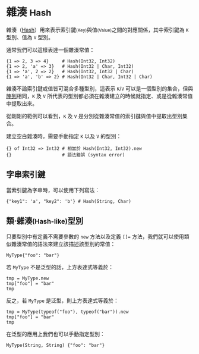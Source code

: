 # 雜湊 <small>Hash</small>

雜湊（[Hash](http://crystal-lang.org/api/Hash.html)）用來表示索引鍵<small>(Key)</small>與值<small>(Value)</small>之間的對應關係，其中索引鍵為 `K` 型別、值為 `V` 型別。

通常我們可以這樣表達一個雜湊常值：

```crystal
{1 => 2, 3 => 4}     # Hash(Int32, Int32)
{1 => 2, 'a' => 3}   # Hash(Int32 | Char, Int32)
{1 => 'a', 2 => 2}   # Hash(Int32, Int32 | Char)
{1 => 'a', 'b' => 2} # Hash(Int32 | Char, Int32 | Char)
```

雜湊不論索引鍵或值皆可混合多種型別，這表示 `K`/`V` 可以是一個型別的集合，但與[陣列](./string.md)相同，`K` 及 `V` 所代表的型別都必須在雜湊建立的時候就指定、或是從雜湊常值中提取出來。

從剛剛的範例可以看到，`K` 及 `V` 是分別從雜湊常值的索引鍵與值中提取出型別集合。

建立空白雜湊時，需要手動指定 `K` 以及 `V` 的型別：

```crystal
{} of Int32 => Int32 # 相當於 Hash(Int32, Int32).new
{}                   # 語法錯誤 (syntax error)
```

## 字串索引鍵

當索引鍵為字串時，可以使用下列寫法：

```crystal
{"key1": 'a', "key2": 'b'} # Hash(String, Char)
```

## 類·雜湊<small>(Hash-like)</small>型別

只要型別中有定義不需要參數的 `new` 方法以及定義 `[]=` 方法，我們就可以使用類似雜湊常值的語法來建立該描述該型別的常值：

```crystal
MyType{"foo": "bar"}
```

若 `MyType` 不是泛型的話，上方表達式等義於：

```crystal
tmp = MyType.new
tmp["foo"] = "bar"
tmp
```

反之，若 `MyType` 是泛型，則上方表達式等義於：

```crystal
tmp = MyType(typeof("foo"), typeof("bar")).new
tmp["foo"] = "bar"
tmp
```

在泛型的應用上我們也可以手動指定型別：

```crystal
MyType(String, String) {"foo": "bar"}
```
